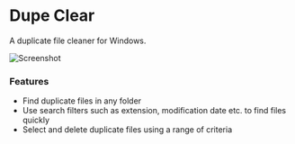 # Dupe Clear
A duplicate file cleaner for Windows.

![Screenshot](https://github.com/antikmozib/Dupe-Clear/blob/master/Screenshot.png?raw=true)

<h3>Features</h3>

* Find duplicate files in any folder
* Use search filters such as extension, modification date etc. to find files quickly
* Select and delete duplicate files using a range of criteria
